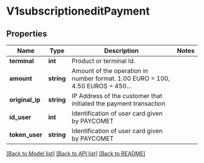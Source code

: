 # V1subscriptioneditPayment

## Properties
Name | Type | Description | Notes
------------ | ------------- | ------------- | -------------
**terminal** | **int** | Product or terminal Id. | 
**amount** | **string** | Amount of the operation in number format. 1.00 EURO &#x3D; 100, 4.50 EUROS &#x3D; 450... | 
**original_ip** | **string** | IP Address of the customer that initiated the payment transaction | 
**id_user** | **int** | Identification of user card given by PAYCOMET | 
**token_user** | **string** | Identification of user card given by PAYCOMET | 

[[Back to Model list]](../../README.md#documentation-for-models) [[Back to API list]](../../README.md#documentation-for-api-endpoints) [[Back to README]](../../README.md)

